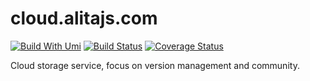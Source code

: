 # cloud.alitajs.com

[![Build With Umi](https://img.shields.io/badge/build%20with-umi-028fe4.svg?style=flat)](http://umijs.org/)
[![Build Status](https://travis-ci.com/imhele/cloud.alitajs.com.svg?token=ZYib2HA5UQBMhbDz2esD&branch=master)](https://travis-ci.com/imhele/cloud.alitajs.com)
[![Coverage Status](https://coveralls.io/repos/github/imhele/cloud.alitajs.com/badge.svg?branch=master)](https://coveralls.io/github/imhele/cloud.alitajs.com?branch=master)

Cloud storage service, focus on version management and community.
